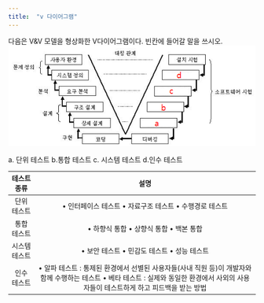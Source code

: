 ```yaml
---
title:  "v 다이어그램"
---
```


다음은 V&V 모델을 형상화한 V다이어그램이다. 빈칸에 들어갈 말을 쓰시오.
![v_diagram](../images/2023-06-07-CS5/v_diagram.png)

a. 단위 테스트 b.통합 테스트 c. 시스템 테스트 d.인수 테스트

| 테스트 종류  | 설명                                                                                                            |
|:-------:|:-------------------------------------------------------------------------------------------------------------:|
| 단위 테스트  | • 인터페이스 테스트 • 자료구조 테스트 • 수행경로 테스트                                                                             |
| 통합 테스트  | • 하향식 통합 • 상향식 통합 • 백본 통합                                                                                     |
| 시스템 테스트 | • 보안 테스트 • 민감도 테스트 • 성능 테스트                                                                                   |
| 인수 테스트  | • 알파 테스트 : 통제된 환경에서 선별된 사용자들(사내 직원 등)이 개발자와 함께 수행하는 테스트 • 베타 테스트 : 실제와 동일한 환경에서 사외의 사용자들이 테스트하게 하고 피드백을 받는 방법 |


